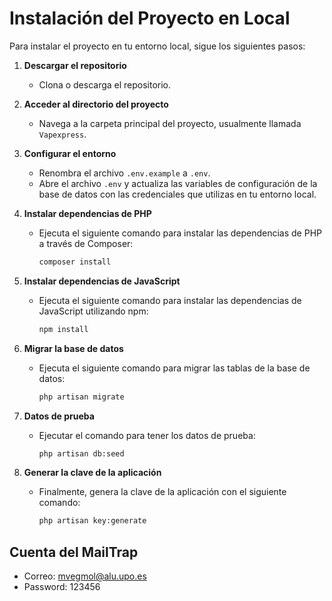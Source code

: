 # Instalación del Proyecto en Local

Para instalar el proyecto en tu entorno local, sigue los siguientes pasos:

1. **Descargar el repositorio**
   - Clona o descarga el repositorio.

2. **Acceder al directorio del proyecto**
   - Navega a la carpeta principal del proyecto, usualmente llamada `Vapexpress`.

3. **Configurar el entorno**
   - Renombra el archivo `.env.example` a `.env`.
   - Abre el archivo `.env` y actualiza las variables de configuración de la base de datos con las credenciales que utilizas en tu entorno local.

4. **Instalar dependencias de PHP**
   - Ejecuta el siguiente comando para instalar las dependencias de PHP a través de Composer:
     ```bash
     composer install
     ```

5. **Instalar dependencias de JavaScript**
   - Ejecuta el siguiente comando para instalar las dependencias de JavaScript utilizando npm:
     ```bash
     npm install
     ```

6. **Migrar la base de datos**
   - Ejecuta el siguiente comando para migrar las tablas de la base de datos:
     ```bash
     php artisan migrate
     ```

7. **Datos de prueba**
   - Ejecutar el comando para tener los datos de prueba:
     ```bash
     php artisan db:seed
     ```

8. **Generar la clave de la aplicación**
   - Finalmente, genera la clave de la aplicación con el siguiente comando:
     ```bash
     php artisan key:generate
     ```
  ## Cuenta del MailTrap
  - Correo: mvegmol@alu.upo.es
  - Password: 123456
   
   
